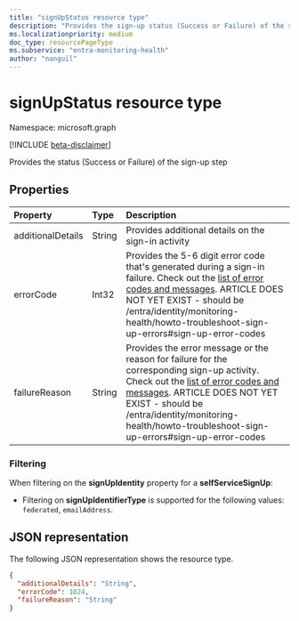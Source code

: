 ```yaml
---
title: "signUpStatus resource type"
description: "Provides the sign-up status (Success or Failure) of the sign-up step."
ms.localizationpriority: medium
doc_type: resourcePageType
ms.subservice: "entra-monitoring-health"
author: "nanguil"
---
```


# signUpStatus resource type

Namespace: microsoft.graph

[!INCLUDE [beta-disclaimer](../../includes/beta-disclaimer.md)]

Provides the status (Success or Failure) of the sign-up step



## Properties
| Property	   | Type	|Description|
|:---------------|:--------|:----------|
|additionalDetails|String|Provides additional details on the sign-in activity|
|errorCode|Int32|Provides the 5-6 digit error code that's generated during a sign-in failure. Check out the [list of error codes and messages](). ARTICLE DOES NOT YET EXIST - should be /entra/identity/monitoring-health/howto-troubleshoot-sign-up-errors#sign-up-error-codes|
|failureReason|String|Provides the error message or the reason for failure for the corresponding sign-up activity. Check out the [list of error codes and messages](). ARTICLE DOES NOT YET EXIST - should be /entra/identity/monitoring-health/howto-troubleshoot-sign-up-errors#sign-up-error-codes|


### Filtering

When filtering on the **signUpIdentity** property for a **selfServiceSignUp**:

- Filtering on **signUpIdentifierType** is supported for the following values: `federated`, `emailAddress`.
 

## JSON representation

The following JSON representation shows the resource type.

<!-- {
  "blockType": "resource",
  "optionalProperties": [

  ],
  "@odata.type": "microsoft.graph.signUpStatus"
}-->

```json
{
  "additionalDetails": "String",
  "errorCode": 1024,
  "failureReason": "String"
}

```

